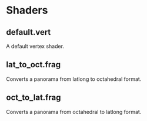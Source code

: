 # Shaders
## default.vert
A default vertex shader.

## lat_to_oct.frag
Converts a panorama from latlong to octahedral format.

## oct_to_lat.frag
Converts a panorama from octahedral to latlong format.
